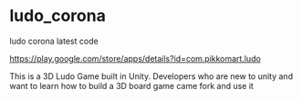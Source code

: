 # ludo_corona
ludo corona latest code

https://play.google.com/store/apps/details?id=com.pikkomart.ludo

This is a 3D Ludo Game built in Unity. Developers who are new to unity and want to learn how to build a 3D board game came fork and use it
